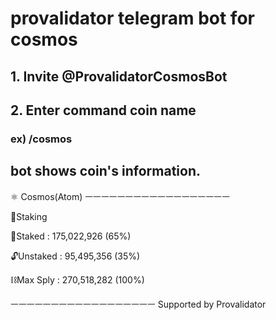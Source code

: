 

# provalidator telegram bot for cosmos



## 1. Invite @ProvalidatorCosmosBot

## 2. Enter command coin name 

### ex) /cosmos

## bot shows coin's information.
⚛️ Cosmos(Atom)
ㅡㅡㅡㅡㅡㅡㅡㅡㅡㅡㅡㅡㅡㅡㅡㅡㅡㅡ

🥩Staking

🔐Staked : 175,022,926 (65%)

🔓Unstaked : 95,495,356 (35%)

⛓️Max Sply : 270,518,282 (100%)

ㅡㅡㅡㅡㅡㅡㅡㅡㅡㅡㅡㅡㅡㅡㅡㅡㅡㅡ
Supported by Provalidator
